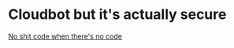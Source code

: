 # Cloudbot but it's actually secure
[No shit code when there's no code](https://github.com/kelseyhightower/nocode)
